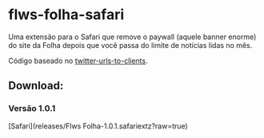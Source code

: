 flws-folha-safari
=================

Uma extensão para o Safari que remove o paywall (aquele banner enorme) do site da Folha depois que você passa do limite de notícias lidas no mês.

Código baseado no [twitter-urls-to-clients](https://github.com/orta/twitter-urls-to-clients).

## Download: 
### Versão 1.0.1
[Safari](releases/Flws Folha-1.0.1.safariextz?raw=true)
